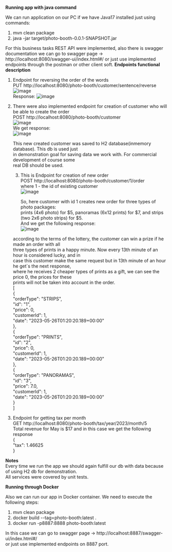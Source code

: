 
**Running app with java command**

We can run application on our PC if we have Java17 installed just using commands:
1) mvn clean package
2) java -jar target/photo-booth-0.0.1-SNAPSHOT.jar

For this business tasks REST API were implemented, also there is swagger documentation 
we can go to swagger page -> http://localhost:8080/swagger-ui/index.html#/
or just use implemented endpoints through the postman or other client soft.
**Endpoints functional description**

1) Endpoint for reversing the order of the words  
            PUT http://localhost:8080/photo-booth/customer/sentence/reverse  
            ![image](https://github.com/AntonAvdiyevskiy/photo-booth/assets/23200921/937b7a40-d392-409f-aee8-651ba07b8332)  
            Response:
            ![image](https://github.com/AntonAvdiyevskiy/photo-booth/assets/23200921/eae84875-1d2f-4a5c-8c47-ef58a160e5e6)


2) There were also implemented endpoint for creation of customer who will be able to create the order  
       POST http://localhost:8080/photo-booth/customer  
       ![image](https://github.com/AntonAvdiyevskiy/photo-booth/assets/23200921/41ba4378-2cf0-43a3-81c1-d7e0450f8834)  
        We get response:  
        ![image](https://github.com/AntonAvdiyevskiy/photo-booth/assets/23200921/028f53c6-4fcc-4062-974d-fddd5505b9b5)

     
   This new created customer was saved to H2 database(inmemory database). This db is used just  
   in demonstration goal for saving data we work with. For commercial development of course some   
   real DB should be used.  
   
   3) This is Endpoint for creation of new order  
      POST http://localhost:8080/photo-booth/customer/1/order  
      where 1 - the id of existing customer  
      ![image](https://github.com/AntonAvdiyevskiy/photo-booth/assets/23200921/5ebe0ec6-55e2-4773-b7f7-592a694000c7)  
                        
      So, here customer with id 1 creates new order for three types of photo packages:    
      prints (4x6 photo) for $5, panoramas (6x12 prints) for $7, and strips (two 2x6 photo strips) for $5.    
      And we get the following response:    
      ![image](https://github.com/AntonAvdiyevskiy/photo-booth/assets/23200921/38e70459-0425-46ad-a8c2-51424c547197)  

     according to the terms of the lottery, the customer can win a prize if he made an order with all  
     three types of prints in a happy minute. Now every 13th minute of an hour is considered lucky, and in  
     case this customer make the same request but in 13th minute of an hour he get`s the next response,  
     where  he receives 2 cheaper types of prints as a gift, we can see the price 0, the prices for these   
     prints will not be taken into account in the order.  
                   [  
                     {  
                       "orderType": "STRIPS",  
                       "id": "1",  
                       "price": 0,  
                       "customerId": 1,  
                       "date": "2023-05-26T01:20:20.189+00:00"  
                     },  
                     {  
                       "orderType": "PRINTS",  
                       "id": "2",  
                       "price": 0,  
                       "customerId": 1,  
                       "date": "2023-05-26T01:20:20.189+00:00"  
                     },  
                     {  
                       "orderType": "PANORAMAS",  
                       "id": "3",  
                       "price": 7.0,  
                       "customerId": 1,  
                       "date": "2023-05-26T01:20:20.189+00:00"  
                     }  
                    ]    
  
  4) Endpoint for getting tax per month  
     GET http://localhost:8080/photo-booth/tax/year/2023/month/5  
     Total revenue for May is $17 and in this case we get the following response  
                   {  
                      "tax": 1.46625  
                   }  

**Notes**  
Every time we run the app we should again fulfill our db with data because of using H2 db for demonstration.  
All services were covered by unit tests.  


**Running through Docker**  

Also we can run our app in Docker container. We need to execute the following steps:  
        
1) mvn clean package  
2) docker build --tag=photo-booth:latest .  
3) docker run -p8887:8888 photo-booth:latest  

 In this case we can go to swagger page -> http://localhost:8887/swagger-ui/index.html#/  
    or just use implemented endpoints on 8887 port.  

